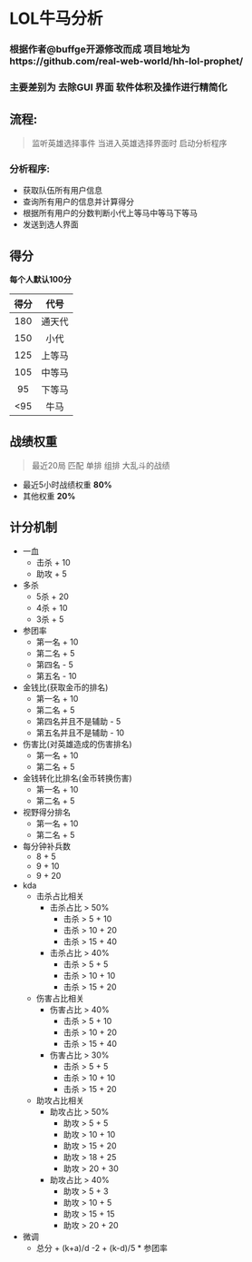 # LOL牛马分析

### 根据作者@buffge开源修改而成 项目地址为https://github.com/real-web-world/hh-lol-prophet/

### 主要差别为 去除GUI 界面  软件体积及操作进行精简化



## 流程:

> 监听英雄选择事件
> 当进入英雄选择界面时 启动分析程序
### 分析程序:
- 获取队伍所有用户信息
- 查询所有用户的信息并计算得分
- 根据所有用户的分数判断小代上等马中等马下等马
- 发送到选人界面
## 得分
**每个人默认100分**


|  得分   | 代号  |
|:---:|:---:|
|  180  | 通天代 |
|  150  | 小代  |
|  125  | 上等马 |
|  105  | 中等马 |
|  95   | 下等马 |
|  <95  | 牛马  |

## 战绩权重
> 最近20局 匹配 单排 组排 大乱斗的战绩 

- 最近5小时战绩权重 **80%**
- 其他权重 **20%**


 ## 计分机制
- 一血
  - 击杀 + 10
  - 助攻 + 5
- 多杀
  - 5杀 + 20
  - 4杀 + 10
  - 3杀 + 5
- 参团率
  - 第一名 + 10
  - 第二名 + 5
  - 第四名 - 5
  - 第五名 - 10
- 金钱比(获取金币的排名)
  - 第一名 + 10
  - 第二名 + 5
  - 第四名并且不是辅助 - 5
  - 第五名并且不是辅助 - 10
- 伤害比(对英雄造成的伤害排名)
  - 第一名 + 10
  - 第二名 + 5
- 金钱转化比排名(金币转换伤害)
  - 第一名 + 10
  - 第二名 + 5
- 视野得分排名
  - 第一名 + 10
  - 第二名 + 5     
- 每分钟补兵数
  - 8 + 5
  - 9 + 10
  - 9 + 20
- kda
  - 击杀占比相关
    - 击杀占比 > 50%
      - 击杀 > 5 + 10
      - 击杀 > 10 + 20
      - 击杀 > 15 + 40
    - 击杀占比 > 40%
      - 击杀 > 5 + 5
      - 击杀 > 10 + 10
      - 击杀 > 15 + 20
  - 伤害占比相关
    - 伤害占比 > 40%
      - 击杀 > 5 + 10
      - 击杀 > 10 + 20
      - 击杀 > 15 + 40
    - 伤害占比 > 30%
      - 击杀 > 5 + 5
      - 击杀 > 10 + 10
      - 击杀 > 15 + 20
  - 助攻占比相关
    - 助攻占比 > 50%
      - 助攻 > 5 + 5
      - 助攻 > 10 + 10
      - 助攻 > 15 + 20
      - 助攻 > 18 + 25
      - 助攻 > 20 + 30
    - 助攻占比 > 40%
      - 助攻 > 5 + 3
      - 助攻 > 10 + 5
      - 助攻 > 15 + 15
      - 助攻 > 20 + 20
- 微调
  - 总分 + (k+a)/d -2 + (k-d)/5 * 参团率



